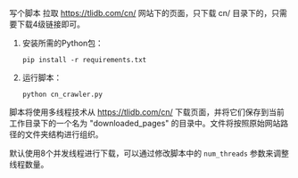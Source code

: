 写个脚本 拉取 https://tlidb.com/cn/ 网站下的页面，只下载 cn/ 目录下的，只需要下载4级链接即可。

1. 安装所需的Python包：
   ```
   pip install -r requirements.txt
   ```

2. 运行脚本：
   ```
   python cn_crawler.py
   ```

脚本将使用多线程技术从 https://tlidb.com/cn/ 下载页面，并将它们保存到当前工作目录下的一个名为 "downloaded_pages" 的目录中。文件将按照原始网站路径的文件夹结构进行组织。

默认使用8个并发线程进行下载，可以通过修改脚本中的 `num_threads` 参数来调整线程数量。